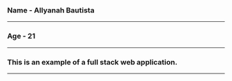 ### Name - Allyanah Bautista   

---

### Age - 21 

---

### This is an example of a full stack web application.

---

